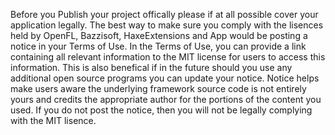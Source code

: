 Before you Publish your project offically please if at all possible cover your application legally. 
The best way to make sure you comply with the lisences held by OpenFL, Bazzisoft, HaxeExtensions and App would be posting a notice in your Terms of Use. 
In the Terms of Use, you can provide a link containing all relevant information to the MIT license for users to access this information. 
This is also benefical if in the future should you use any additional open source programs you can update your notice.
Notice helps make users aware the underlying framework source code is not entirely yours and credits the appropriate author for the portions of the content you used. 
If you do not post the notice, 
then you will not be legally complying with the MIT lisence.

